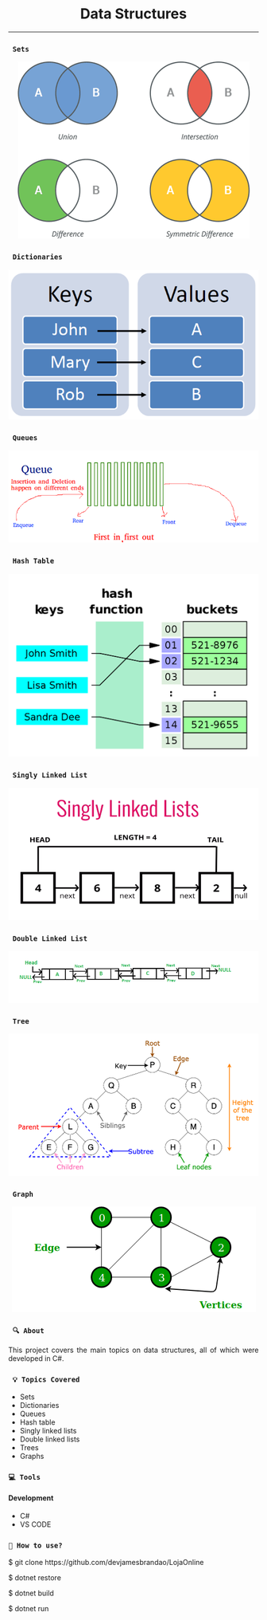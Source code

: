 <h1 align="center"><strong>Data Structures</strong></h1>

<hr/>

### ` Sets`

<p align="center">
    <img src="https://github.com/devjamesbrandao/estrutura-de-dados-dotnet/blob/main/Python-Set-Operatioons.png" alt="Sets" title="Sets">
</p> 

### ` Dictionaries`

<p align="center">
    <img src="https://github.com/devjamesbrandao/estrutura-de-dados-dotnet/blob/main/dictionary.png" alt="Dictionaries" title="Dictionaries">
</p> 

### ` Queues`

<p align="center">
    <img src="https://github.com/devjamesbrandao/estrutura-de-dados-dotnet/blob/main/Queue.svg.png" alt="Queues" title="Queues">
</p> 

### ` Hash Table`

<p align="center">
    <img src="https://github.com/devjamesbrandao/estrutura-de-dados-dotnet/blob/main/hash.png" alt="Hash Table" title="Hash Table">
</p> 

### ` Singly Linked List`

<p align="center">
    <img src="https://github.com/devjamesbrandao/estrutura-de-dados-dotnet/blob/main/singly.png" alt="Singly Linked List" title="Singly Linked List">
</p> 

### ` Double Linked List`

<p align="center">
    <img src="https://github.com/devjamesbrandao/estrutura-de-dados-dotnet/blob/main/double.png" alt="Double Linked List" title="Double Linked List">
</p> 

### ` Tree`

<p align="center">
    <img src="https://github.com/devjamesbrandao/estrutura-de-dados-dotnet/blob/main/tree.png" alt="Tree" title="Tree">
</p> 

### ` Graph`

<p align="center">
    <img src="https://github.com/devjamesbrandao/estrutura-de-dados-dotnet/blob/main/graph.png" alt="Graph" title="Graph">
</p> 

### ` 🔍 About`

<p align="justify">This project covers the main topics on data structures, all of which were developed in C#.</p>

### ` 💡 Topics Covered`

* Sets
* Dictionaries
* Queues
* Hash table
* Singly linked lists
* Double linked lists
* Trees
* Graphs

### `💻 Tools`

#### Development
* C#
* VS CODE

### `🔎 How to use?`

<p>$ git clone https://github.com/devjamesbrandao/LojaOnline</p>

<p>$ dotnet restore</p>

<p>$ dotnet build</p>

<p>$ dotnet run</p>

